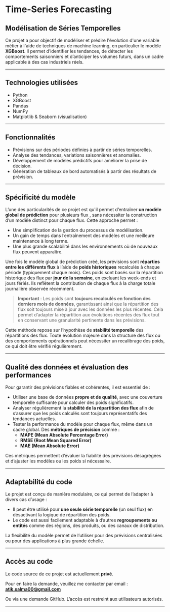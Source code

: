 # Time-Series Forecasting  
## Modélisation de Séries Temporelles

Ce projet a pour objectif de modéliser et prédire l'évolution d'une variable métier à l'aide de techniques de machine learning, en particulier le modèle **XGBoost**. Il permet d’identifier les tendances, de détecter les comportements saisonniers et d’anticiper les volumes futurs, dans un cadre applicable à des cas industriels réels.

---

## Technologies utilisées

- Python
- XGBoost
- Pandas
- NumPy
- Matplotlib & Seaborn (visualisation)

---

## Fonctionnalités

- Prévisions sur des périodes définies à partir de séries temporelles.
- Analyse des tendances, variations saisonnières et anomalies.
- Développement de modèles prédictifs pour améliorer la prise de décision.
- Génération de tableaux de bord automatisés à partir des résultats de prévision.

---

## Spécificité du modèle

L’une des particularités de ce projet est qu'il permet d’entraîner **un modèle global de prédiction** pour plusieurs flux , sans nécessiter la construction d’un modèle distinct pour chaque flux. Cette approche permet :

- Une simplification de la gestion du processus de modélisation.
- Un gain de temps dans l’entraînement des modèles et une meilleure maintenance à long terme.
- Une plus grande scalabilité dans les environnements où de nouveaux flux peuvent apparaître.

Une fois le modèle global de prédiction créé, les prévisions sont **réparties entre les différents flux** à l’aide de **poids historiques** recalculés à chaque période (typiquement chaque mois). Ces poids sont basés sur la répartition historique des flux par **jour de la semaine**, en excluant les week-ends et jours fériés. Ils reflètent la contribution de chaque flux à la charge totale journalière observée récemment.

> **Important** : Les poids sont **toujours recalculés en fonction des derniers mois de données**, garantissant ainsi que la répartition des flux soit toujours mise à jour avec les données les plus récentes. Cela permet d’adapter la répartition aux évolutions récentes des flux tout en conservant une granularité pertinente dans les prévisions.

Cette méthode repose sur l’hypothèse de **stabilité temporelle** des répartitions des flux. Toute évolution majeure dans la structure des flux ou des comportements opérationnels peut nécessiter un recalibrage des poids, ce qui doit être vérifié régulièrement.

---

## Qualité des données et évaluation des performances

Pour garantir des prévisions fiables et cohérentes, il est essentiel de :

- Utiliser une base de données **propre et de qualité**, avec une couverture temporelle suffisante pour calculer des poids significatifs.
- Analyser régulièrement la **stabilité de la répartition des flux** afin de s’assurer que les poids calculés sont toujours représentatifs des tendances actuelles.
- Tester la performance du modèle pour chaque flux, même dans un cadre global. Des **métriques de précision** comme :
  - **MAPE (Mean Absolute Percentage Error)**
  - **RMSE (Root Mean Squared Error)**
  - **MAE (Mean Absolute Error)**

Ces métriques permettent d’évaluer la fiabilité des prévisions désagrégées et d’ajuster les modèles ou les poids si nécessaire.

---

## Adaptabilité du code

Le projet est conçu de manière modulaire, ce qui permet de l’adapter à divers cas d’usage :

- Il peut être utilisé pour **une seule série temporelle** (un seul flux) en désactivant la logique de répartition des poids.
- Le code est aussi facilement adaptable à d’autres **regroupements ou entités** comme des régions, des produits, ou des canaux de distribution.

La flexibilité du modèle permet de l’utiliser pour des prévisions centralisées ou pour des applications à plus grande échelle.

---

## Accès au code

Le code source de ce projet est actuellement **privé**.

Pour en faire la demande, veuillez me contacter par email :  
**atik.salma00@gmail.com**

Ou via une demande GitHub. L’accès est restreint aux utilisateurs autorisés.

---
